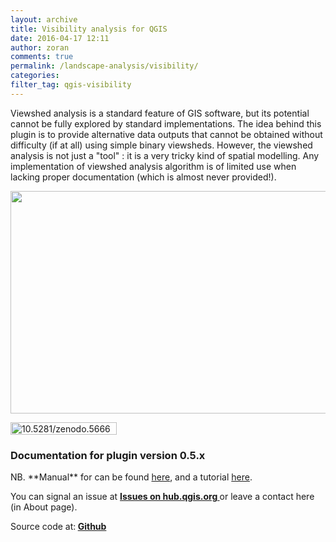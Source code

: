 ```yaml
---
layout: archive
title: Visibility analysis for QGIS
date: 2016-04-17 12:11
author: zoran
comments: true
permalink: /landscape-analysis/visibility/
categories: 
filter_tag: qgis-visibility 
---
```

Viewshed analysis is a standard feature of GIS software, but its potential cannot be fully explored by standard implementations. The idea behind this plugin is to provide alternative data outputs that cannot be obtained without difficulty (if at all) using simple binary viewsheds. However, the viewshed analysis is not just a "tool" : it is a very tricky kind of spatial modelling. Any implementation of viewshed analysis algorithm is of limited use when lacking proper documentation (which is almost never provided!).

<img class="alignnone" src="http://hub.qgis.org/attachments/download/8383" alt="" width="761" height="356" />

<a href="https://zenodo.org/badge/latestdoi/22929/zoran-cuckovic/QGIS-visibility-analysis" target="_blank"><img class="alignnone" src="https://zenodo.org/badge/22929/zoran-cuckovic/QGIS-visibility-analysis.svg" alt="10.5281/zenodo.56664" width="170" height="20" /></a>
<h3>Documentation for plugin version 0.5.x</h3>
NB. **Manual** for can be found <a href="http://zoran-cuckovic.github.io/QGIS-visibility-analysis/">here</a>, and a tutorial <a href="/qgis-viewshed-plugin-a-tutorial/">here</a>.


You can signal an issue at <strong><a href="https://hub.qgis.org/projects/viewshed/issues">Issues on hub.qgis.org </a></strong>or leave a contact here (in About page).

Source code at:<strong> <a href="https://github.com/zoran-cuckovic/QGIS-visibility-analysis">Github</a></strong>